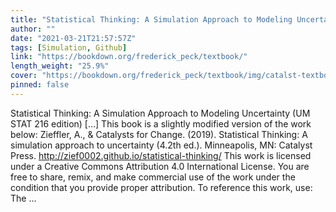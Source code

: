 ```yaml
---
title: "Statistical Thinking: A Simulation Approach to Modeling Uncertainty (UM STAT 216 edition)"
author: ""
date: "2021-03-21T21:57:57Z"
tags: [Simulation, Github]
link: "https://bookdown.org/frederick_peck/textbook/"
length_weight: "25.9%"
cover: "https://bookdown.org/frederick_peck/textbook/img/catalst-textbook-cover-v4.png"
pinned: false
---
```


Statistical Thinking: A Simulation Approach to Modeling Uncertainty (UM STAT 216 edition) [...] This book is a slightly modified version of the work below: Zieffler, A., & Catalysts for Change. (2019). Statistical Thinking: A simulation approach to uncertainty (4.2th ed.). Minneapolis, MN: Catalyst Press. http://zief0002.github.io/statistical-thinking/ This work is licensed under a Creative Commons Attribution 4.0 International License. You are free to share, remix, and make commercial use of the work under the condition that you provide proper attribution. To reference this work, use: The ...
